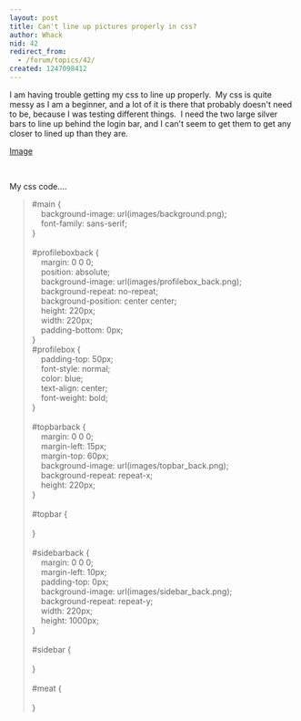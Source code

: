 ```yaml
---
layout: post
title: Can't line up pictures properly in css?
author: Whack
nid: 42
redirect_from:
  - /forum/topics/42/
created: 1247098412
---
```

<p>I am having trouble getting my css to line up properly.&nbsp; My css is quite messy as I&nbsp;am a beginner, and a lot of it is there that probably doesn't need to be, because I&nbsp;was testing different things.&nbsp; I need the two large silver bars to line up behind the login bar, and I&nbsp;can't seem to get them to get any closer to lined up than they are. &nbsp;</p>
<p><a href="http://localhost/Mytale/style/images/screenshotbroken.png">Image</a></p>
<p>&nbsp;</p>
<p>My css code....&nbsp; </p>
<blockquote>
<p>#main {<br />
&nbsp;&nbsp;&nbsp; background-image: url(images/background.png);<br />
&nbsp;&nbsp;&nbsp; font-family: sans-serif;<br />
}<br />
<br />
#profileboxback {<br />
&nbsp;&nbsp;&nbsp; margin: 0 0 0;<br />
&nbsp;&nbsp;&nbsp; position: absolute;<br />
&nbsp;&nbsp;&nbsp; background-image: url(images/profilebox_back.png);<br />
&nbsp;&nbsp;&nbsp; background-repeat: no-repeat;<br />
&nbsp;&nbsp;&nbsp; background-position: center center;<br />
&nbsp;&nbsp;&nbsp; height: 220px;<br />
&nbsp;&nbsp;&nbsp; width: 220px;<br />
&nbsp;&nbsp;&nbsp; padding-bottom: 0px;<br />
}<br />
#profilebox {<br />
&nbsp;&nbsp;&nbsp; padding-top: 50px;<br />
&nbsp;&nbsp;&nbsp; font-style: normal;<br />
&nbsp;&nbsp;&nbsp; color: blue;<br />
&nbsp;&nbsp;&nbsp; text-align: center;<br />
&nbsp;&nbsp;&nbsp; font-weight: bold;<br />
}<br />
<br />
#topbarback {<br />
&nbsp;&nbsp;&nbsp; margin: 0 0 0;<br />
&nbsp;&nbsp;&nbsp; margin-left: 15px;<br />
&nbsp;&nbsp;&nbsp; margin-top: 60px;<br />
&nbsp;&nbsp;&nbsp; background-image: url(images/topbar_back.png);<br />
&nbsp;&nbsp;&nbsp; background-repeat: repeat-x;<br />
&nbsp;&nbsp;&nbsp; height: 220px;<br />
}<br />
<br />
#topbar {<br />
<br />
}<br />
<br />
#sidebarback {<br />
&nbsp;&nbsp;&nbsp; margin: 0 0 0;<br />
&nbsp;&nbsp;&nbsp; margin-left: 10px;<br />
&nbsp;&nbsp;&nbsp; padding-top: 0px;<br />
&nbsp;&nbsp;&nbsp; background-image: url(images/sidebar_back.png);<br />
&nbsp;&nbsp;&nbsp; background-repeat: repeat-y;<br />
&nbsp;&nbsp;&nbsp; width: 220px;<br />
&nbsp;&nbsp;&nbsp; height: 1000px;<br />
}<br />
<br />
#sidebar {<br />
<br />
}<br />
<br />
#meat {<br />
<br />
}</p>
</blockquote> <br />
